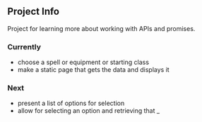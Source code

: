 ## Project Info
Project for learning more about working with APIs and promises.

### Currently
 - choose a spell or equipment or starting class
 - make a static page that gets the data and displays it

### Next
 - present a list of options for selection
 - allow for selecting an option and retrieving that _